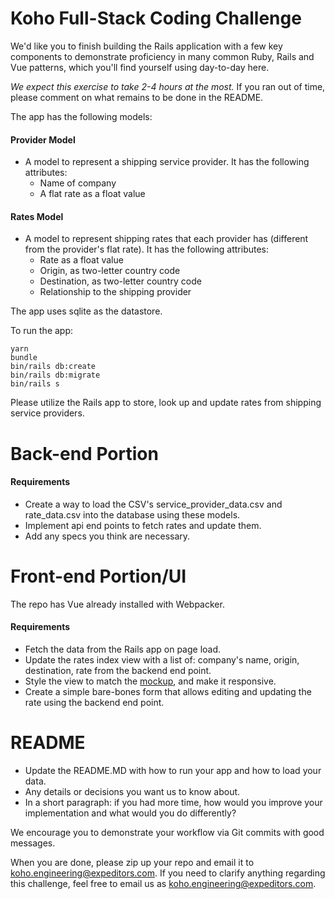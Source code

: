 # Koho Full-Stack Coding Challenge

We'd like you to finish building the Rails application with a few key components to demonstrate proficiency in many common Ruby, Rails and Vue patterns, which you'll find yourself using day-to-day here.

*We expect this exercise to take 2-4 hours at the most.* If you ran out of time, please comment on what remains to be done in the README.

The app has the following models:

#### Provider Model 
* A model to represent a shipping service provider. It has the following attributes:
  * Name of company
  * A flat rate as a float value

#### Rates Model
* A model to represent shipping rates that each provider has (different from the provider's flat rate). It has the following attributes:
  * Rate as a float value
  * Origin, as two-letter country code
  * Destination, as two-letter country code
  * Relationship to the shipping provider
  
The app uses sqlite as the datastore. 

To run the app:
```
yarn
bundle
bin/rails db:create
bin/rails db:migrate
bin/rails s
```
Please utilize the Rails app to store, look up and update rates from shipping service providers. 
# Back-end Portion

#### Requirements
* Create a way to load the CSV's service_provider_data.csv and rate_data.csv into the database using these models.
* Implement api end points to fetch rates and update them.
* Add any specs you think are necessary.

# Front-end Portion/UI
The repo has Vue already installed with Webpacker.

#### Requirements
* Fetch the data from the Rails app on page load.
* Update the rates index view with a list of: company's name, origin, destination, rate from the backend end point.
* Style the view to match the [mockup](https://www.figma.com/file/HSbd9xjW2S1gsx5EL0bK91/F%2FE-Challenge?node-id=0%3A1), and make it responsive.
* Create a simple bare-bones form that allows editing and updating the rate using the backend end point.

# README
* Update the README.MD with how to run your app and how to load your data.
* Any details or decisions you want us to know about.
* In a short paragraph: if you had more time, how would you improve your implementation and what would you do differently?

We encourage you to demonstrate your workflow via Git commits with good messages.

When you are done, please zip up your repo and email it to koho.engineering@expeditors.com. If you need to clarify anything regarding this challenge, feel free to email us as koho.engineering@expeditors.com.
